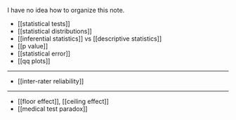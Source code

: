 I have no idea how to organize this note.

 - [[statistical tests]]
 - [[statistical distributions]]
 - [[inferential statistics]] vs [[descriptive statistics]]
 - [[p value]]
 - [[statistical error]]
 - [[qq plots]]

------

 - [[inter-rater reliability]]

----------

 - [[floor effect]], [[ceiling effect]]
 - [[medical test paradox]]
